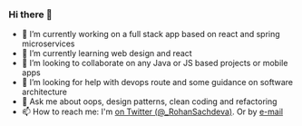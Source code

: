### Hi there 👋


- 🔭 I’m currently working on a full stack app based on react and spring microservices
- 🌱 I’m currently learning web design and react
- 👯 I’m looking to collaborate on any Java or JS based projects or mobile apps
- 🤔 I’m looking for help with devops route and some guidance on software architecture
- 💬 Ask me about oops, design patterns, clean coding and refactoring
- 📫 How to reach me: I'm [on Twitter (@_RohanSachdeva)](http://twitter.com/_RohanSachdeva). Or by [e-mail](mailto:rohan.sachdeva1990@gmail.com)

<!--
**rohansachdeva1990/rohansachdeva1990** is a ✨ _special_ ✨ repository because its `README.md` (this file) appears on your GitHub profile.

Here are some ideas to get you started:

- 🔭 I’m currently working on ...
- 🌱 I’m currently learning ...
- 👯 I’m looking to collaborate on ...
- 🤔 I’m looking for help with ...
- 💬 Ask me about ...
- 📫 How to reach me: ...
- 😄 Pronouns: ...
- ⚡ Fun fact: ...
-->
